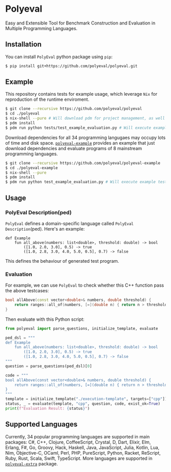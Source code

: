 # Polyeval
Easy and Extensible Tool for Benchmark Construction and Evaluation in Multiple Programming Languages. 

## Installation

You can install `PolyEval` python package using `pip`:
```bash
$ pip install git+https://github.com/polyeval/polyeval.git
```

## Example

This repository contains tests for example usage, which leverage `Nix` for reproduction of the runtime enviroment.
```bash
$ git clone --recursive https://github.com/polyeval/polyeval
$ cd ./polyeval
$ nix-shell --pure # Will download pdm for project management, as well as dependencies for executing programs in all 34 programming languages. 
$ pdm install
$ pdm run python tests/test_example_evaluation.py # Will execute example tests for 34 programming languagaes.
```

Download dependencies for all 34 programming langugaes may occupy lots of time and disk space. [`polyeval-example`](https://github.com/polyeval/polyeval-example) provides an example that just download dependencies and evaluate programs of 8 mainstream programming languages.

```bash
$ git clone --recursive https://github.com/polyeval/polyeval-example
$ cd ./polyeval-example
$ nix-shell --pure
$ pdm install
$ pdm run python test_example_evaluation.py # Will execute example tests for 8 programming languagaes.
```

## Usage

### PolyEval Description(ped)
`PolyEval` defines a domain-specific language called `PolyEval Description`(ped). Here's an example:
```ped
def Example
    fun all_above(numbers: list<double>, threshold: double) -> bool
        ([1.0, 2.0, 3.0], 0.5) -> true
        ([1.0, 2.8, 3.0, 4.0, 5.0, 0.5], 0.7) -> false
```
This defines the behaviour of generated test program. 

<!--- For detailes, check [`PolyEvalDescription.md`](./PolyEvalDescription.md). 
-->

### Evaluation

For example, we can use `PolyEval` to check whether this C++ function pass the above testcases:
```cpp
bool allAbove(const vector<double>& numbers, double threshold) {
    return ranges::all_of(numbers, [=](double n) { return n > threshold; });
}
```
Then evaluate with this Python script:
```python
from polyeval import parse_questions, initialize_template, evaluate

ped_dsl = """
def Example
    fun all_above(numbers: list<double>, threshold: double) -> bool
        ([1.0, 2.0, 3.0], 0.5) -> true
        ([1.0, 2.8, 3.0, 4.0, 5.0, 0.5], 0.7) -> false
"""
question = parse_questions(ped_dsl)[0]

code = """
bool allAbove(const vector<double>& numbers, double threshold) {
    return ranges::all_of(numbers, [=](double n) { return n > threshold; });
}
"""
template = initialize_template("./execution-template", targets=["cpp"])
status, _ = evaluate(template, "cpp", question, code, exist_ok=True)
print(f"Evaluation Result: {status}")
```

## Supported Languages

Currently, 34 popular programming languages are supported in main packages: C#, C++, Clojure, CoffeeScript, Crystal, D, Dart, Elixir, Elm, Erlang, F#, Go, Groovy, Hack, Haskell, Java, JavaScript, Julia, Kotlin, Lua, Nim, Objective-C, OCaml, Perl, PHP, PureScript, Python, Racket, ReScript, Ruby, Rust, Scala, Swift, TypeScript.
More languages are supported in [`polyeval-extra`](https://github.com/polyeval/polyeval-extra/) package.
